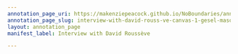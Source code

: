 ```yaml
---
annotation_page_uri: https://makenziepeacock.github.io/NoBoundaries/annotations/interview-with-david-rouss-ve-canvas-1-gesel-mason.json
annotation_page_slug: interview-with-david-rouss-ve-canvas-1-gesel-mason
layout: annotation_page
manifest_label: Interview with David Roussève

---
```

